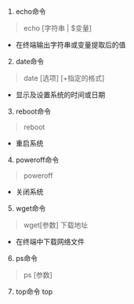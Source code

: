 1. echo命令
> echo [字符串 | $变量]
- 在终端输出字符串或变量提取后的值
2. date命令
> date [选项] [+指定的格式]
- 显示及设置系统的时间或日期
3. reboot命令
> reboot
- 重启系统
4. poweroff命令
> poweroff
- 关闭系统
5. wget命令
> wget[参数] 下载地址
- 在终端中下载网络文件
6. ps命令
> ps [参数]
7. top命令
top

